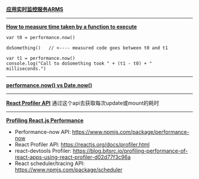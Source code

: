**[应用实时监控服务ARMS](https://www.alibabacloud.com/help/zh/doc-detail/58655.htm)**

---

**[How to measure time taken by a function to execute](https://stackoverflow.com/questions/313893/how-to-measure-time-taken-by-a-function-to-execute)**


```
var t0 = performance.now()

doSomething()   // <---- measured code goes between t0 and t1

var t1 = performance.now()
console.log("Call to doSomething took " + (t1 - t0) + " milliseconds.")
```

---

**[performance.now() vs Date.now()](https://stackoverflow.com/questions/30795525/performance-now-vs-date-now)**

---

**[React Profiler API](https://reactjs.org/docs/profiler.html)**
通过这个api去获取每次update或mount的耗时

---

**[Profiling React.js Performance](https://addyosmani.com/blog/profiling-react-js/)**
- Performance-now API: https://www.npmjs.com/package/performance-now
- React Profiler API: https://reactjs.org/docs/profiler.html
- react-devtools Profiler: https://blog.bitsrc.io/profiling-performance-of-react-apps-using-react-profiler-d02d77f3c96a
- React scheduler/tracing API: https://www.npmjs.com/package/scheduler

